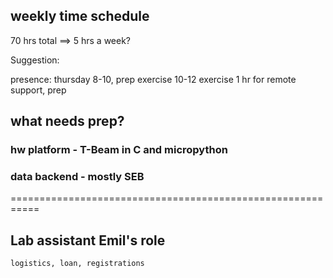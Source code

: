 ## weekly time schedule

70 hrs total ==> 5 hrs a week?

Suggestion:

presence: 	thursday 8-10, prep exercise
		10-12 exercise
		1 hr for remote support, prep
		
		
## what needs prep?

### hw platform - T-Beam in C and micropython

### data backend - mostly SEB
	




===========================================================

## Lab assistant Emil's role

	logistics, loan, registrations
